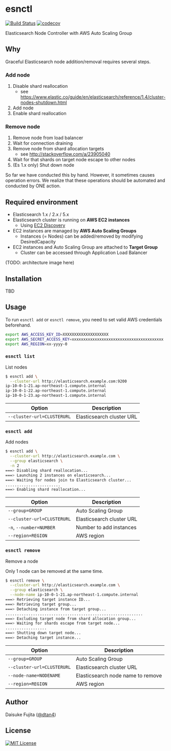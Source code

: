 # esnctl

[![Build Status](https://travis-ci.org/dtan4/esnctl.svg?branch=master)](https://travis-ci.org/dtan4/esnctl)
[![codecov](https://codecov.io/gh/dtan4/esnctl/branch/master/graph/badge.svg)](https://codecov.io/gh/dtan4/esnctl)

Elasticsearch Node Controller with AWS Auto Scaling Group

## Why

Graceful Elasticsearch node addition/removal requires several steps.

### Add node

1. Disable shard reallocation
    - see https://www.elastic.co/guide/en/elasticsearch/reference/1.4/cluster-nodes-shutdown.html
2. Add node
3. Enable shard reallocation

### Remove node

1. Remove node from load balancer
2. Wait for connection draining
3. Remove node from shard allocation targets
    - see http://stackoverflow.com/a/23905040
4. Wait for that shards on target node escape to other nodes
5. (Es 1.x only) Shut down node

So far we have conducted this by hand. However, it sometimes causes operation errors.
We realize that these operations should be automated and conducted by ONE action.

## Required environment

- Elasticsearch 1.x / 2.x / 5.x
- Elasticsearch cluster is running on __AWS EC2 instances__
  - Using [EC2 Discovery](https://www.elastic.co/guide/en/elasticsearch/plugins/current/discovery-ec2-discovery.html)
- EC2 instances are managed by __AWS Auto Scaling Groups__
  - Instances (= Nodes) can be added/removed by modifying DesiredCapacity
- EC2 instances and Auto Scaling Group are attached to __Target Group__
  - Cluster can be accessed through Application Load Balancer

(TODO: architecture image here)

## Installation

TBD

## Usage

To run `esnctl add` or `esnctl remove`, you need to set valid AWS credentials beforehand.

```bash
export AWS_ACCESS_KEY_ID=XXXXXXXXXXXXXXXXXXXX
export AWS_SECRET_ACCESS_KEY=xxxxxxxxxxxxxxxxxxxxxxxxxxxxxxxxxxxxxxxx
export AWS_REGION=xx-yyyy-0
```

### `esnctl list`

List nodes

```bash
$ esnctl add \
  --cluster-url http://elasticsearch.example.com:9200
ip-10-0-1-21.ap-northeast-1.compute.internal
ip-10-0-1-22.ap-northeast-1.compute.internal
ip-10-0-1-23.ap-northeast-1.compute.internal
```

|Option|Description|
|---------|-----------|
|`--cluster-url=CLUSTERURL`|Elasticsearch cluster URL|

### `esnctl add`

Add nodes

```bash
$ esnctl add \
  --cluster-url http://elasticsearch.example.com \
  --group elasticsearch \
  -n 2
===> Disabling shard reallocation...
===> Launching 2 instances on elasticsearch...
===> Waiting for nodes join to Elasticsearch cluster...
........................
===> Enabling shard reallocation...
```

|Option|Description|
|---------|-----------|
|`--group=GROUP`|Auto Scaling Group|
|`--cluster-url=CLUSTERURL`|Elasticsearch cluster URL|
|`-n`, `--number=NUMBER`|Number to add instances|
|`--region=REGION`|AWS region|

### `esnctl remove`

Remove a node

Only 1 node can be removed at the same time.

```bash
$ esnctl remove \
  --cluster-url http://elasticsearch.example.com \
  --group elasticsearch \
  --node-name ip-10-0-1-21.ap-northeast-1.compute.internal
===> Retrieving target instance ID...
===> Retrieving target group...
===> Detaching instance from target group...
............................................................
===> Excluding target node from shard allocation group...
===> Waiting for shards escape from target node...
..................
===> Shutting down target node...
===> Detaching target instance...
```

|Option|Description|
|---------|-----------|
|`--group=GROUP`|Auto Scaling Group|
|`--cluster-url=CLUSTERURL`|Elasticsearch cluster URL|
|`--node-name=NODENAME`|Elasticsearch node name to remove|
|`--region=REGION`|AWS region|

## Author

Daisuke Fujita ([@dtan4](https://github.com/dtan4))

## License

[![MIT License](http://img.shields.io/badge/license-MIT-blue.svg?style=flat)](LICENSE)
